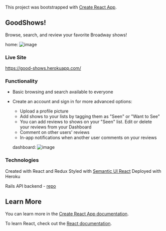 This project was bootstrapped with [Create React App](https://github.com/facebook/create-react-app).

## GoodShows!

Browse, search, and review your favorite Broadway shows! 

home: ![image](https://user-images.githubusercontent.com/54509406/76033822-d537d200-5f02-11ea-9734-58985272676d.png)


### Live Site

https://good-shows.herokuapp.com/

### Functionality

 - Basic browsing and search available to everyone
 - Create an account and sign in for more advanced options:
    - Upload a profile picture
    - Add shows to your lists by tagging them as "Seen" or "Want to See"
    - You can add reviews to shows on your "Seen" list. Edit or delete your reviews from your Dashboard
    - Comment on other users' reviews
    - In-app notifications when another user comments on your reviews
    
    dashboard: 
![image](https://user-images.githubusercontent.com/54509406/76033873-ed0f5600-5f02-11ea-9ccb-1afdfe8ba465.png)

### Technologies

Created with React and Redux
Styled with [Semantic UI React](https://react.semantic-ui.com/)
Deployed with Heroku

Rails API backend - [repo](https://github.com/slaloggia/goodshows-api)


## Learn More

You can learn more in the [Create React App documentation](https://facebook.github.io/create-react-app/docs/getting-started).

To learn React, check out the [React documentation](https://reactjs.org/).

